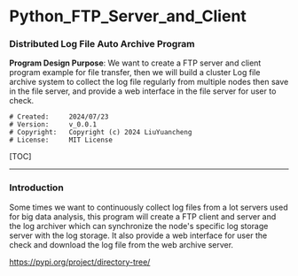 # Python_FTP_Server_and_Client

### Distributed Log File Auto Archive Program

**Program Design Purpose**: We want to create a FTP server and client program example for file transfer, then we will build a cluster Log file archive system to collect the log file regularly from multiple nodes then save in the file server, and provide a web interface in the file server for user to check. 

```
# Created:     2024/07/23
# Version:     v_0.0.1
# Copyright:   Copyright (c) 2024 LiuYuancheng
# License:     MIT License
```

[TOC]

------

### Introduction

Some times we want to continuously collect log files from a lot servers used for big data analysis, this program will create a FTP client and server and the log archiver which can synchronize the node's specific log storage server with the log storage. It also provide a web interface for user the check and download the log file from the web archive server. 







 







https://pypi.org/project/directory-tree/